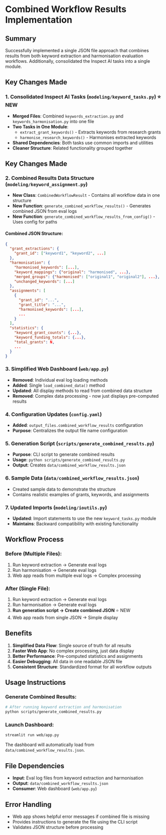# Combined Workflow Results Implementation

## Summary

Successfully implemented a single JSON file approach that combines results from both keyword extraction and harmonisation evaluation workflows. Additionally, consolidated the Inspect AI tasks into a single module.

## Key Changes Made

### 1. **Consolidated Inspect AI Tasks** (`modeling/keyword_tasks.py`) ⭐ NEW

- **Merged Files**: Combined `keywords_extraction.py` and `keywords_harmonisation.py` into one file
- **Two Tasks in One Module**:
  - `extract_grant_keywords()` - Extracts keywords from research grants
  - `harmonise_research_keywords()` - Harmonises extracted keywords
- **Shared Dependencies**: Both tasks use common imports and utilities
- **Cleaner Structure**: Related functionality grouped together

## Key Changes Made

### 2. **Combined Results Data Structure** (`modeling/keyword_assignment.py`)

- **New Class**: `CombinedWorkflowResult` - Contains all workflow data in one structure
- **New Function**: `generate_combined_workflow_results()` - Generates combined JSON from eval logs
- **New Function**: `generate_combined_workflow_results_from_config()` - Uses config for paths

#### Combined JSON Structure:
```json
{
  "grant_extractions": {
    "grant_id": ["keyword1", "keyword2", ...]
  },
  "harmonisation": {
    "harmonised_keywords": [...],
    "keyword_mappings": {"original": "harmonised", ...},
    "merged_groups": {"harmonised": ["original1", "original2"], ...},
    "unchanged_keywords": [...]
  },
  "assignments": [
    {
      "grant_id": "...",
      "grant_title": "...",
      "harmonised_keywords": [...],
      ...
    }
  ],
  "statistics": {
    "keyword_grant_counts": {...},
    "keyword_funding_totals": {...},
    "total_grants": N,
    ...
  }
}
```

### 3. **Simplified Web Dashboard** (`web/app.py`)

- **Removed**: Individual eval log loading methods
- **Added**: Single `load_combined_data()` method
- **Updated**: All display methods to read from combined data structure
- **Removed**: Complex data processing - now just displays pre-computed results

### 4. **Configuration Updates** (`config.yaml`)

- **Added**: `output_files.combined_workflow_results` configuration
- **Purpose**: Centralizes the output file name configuration

### 5. **Generation Script** (`scripts/generate_combined_results.py`)

- **Purpose**: CLI script to generate combined results
- **Usage**: `python scripts/generate_combined_results.py`
- **Output**: Creates `data/combined_workflow_results.json`

### 6. **Sample Data** (`data/combined_workflow_results.json`)

- Created sample data to demonstrate the structure
- Contains realistic examples of grants, keywords, and assignments

### 7. **Updated Imports** (`modeling/ioutils.py`)

- **Updated**: Import statements to use the new `keyword_tasks.py` module
- **Maintains**: Backward compatibility with existing functionality

## Workflow Process

### Before (Multiple Files):
1. Run keyword extraction → Generate eval logs
2. Run harmonisation → Generate eval logs
3. Web app reads from multiple eval logs → Complex processing

### After (Single File):
1. Run keyword extraction → Generate eval logs
2. Run harmonisation → Generate eval logs  
3. **Run generation script → Create combined JSON** ⭐ NEW
4. Web app reads from single JSON → Simple display

## Benefits

1. **Simplified Data Flow**: Single source of truth for all results
2. **Faster Web App**: No complex processing, just data display
3. **Better Performance**: Pre-computed statistics and assignments
4. **Easier Debugging**: All data in one readable JSON file
5. **Consistent Structure**: Standardized format for all workflow outputs

## Usage Instructions

### Generate Combined Results:
```bash
# After running keyword extraction and harmonisation
python scripts/generate_combined_results.py
```

### Launch Dashboard:
```bash
streamlit run web/app.py
```

The dashboard will automatically load from `data/combined_workflow_results.json`.

## File Dependencies

- **Input**: Eval log files from keyword extraction and harmonisation
- **Output**: `data/combined_workflow_results.json`
- **Consumer**: Web dashboard (`web/app.py`)

## Error Handling

- Web app shows helpful error messages if combined file is missing
- Provides instructions to generate the file using the CLI script
- Validates JSON structure before processing
